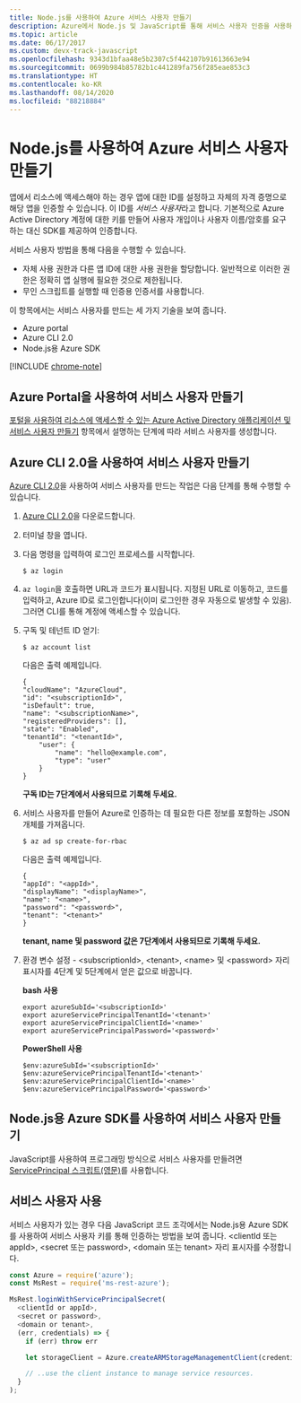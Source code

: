 ```yaml
---
title: Node.js를 사용하여 Azure 서비스 사용자 만들기
description: Azure에서 Node.js 및 JavaScript를 통해 서비스 사용자 인증을 사용하는 방법 알아보기
ms.topic: article
ms.date: 06/17/2017
ms.custom: devx-track-javascript
ms.openlocfilehash: 9343d1bfaa48e5b2307c5f442107b91613663e94
ms.sourcegitcommit: 0699b984b85782b1c441289fa756f285eae853c3
ms.translationtype: HT
ms.contentlocale: ko-KR
ms.lasthandoff: 08/14/2020
ms.locfileid: "88218884"
---
```

# <a name="create-an-azure-service-principal-with-nodejs"></a>Node.js를 사용하여 Azure 서비스 사용자 만들기 

앱에서 리소스에 액세스해야 하는 경우 앱에 대한 ID를 설정하고 자체의 자격 증명으로 해당 앱을 인증할 수 있습니다. 이 ID를 *서비스 사용자*라고 합니다. 기본적으로 Azure Active Directory 계정에 대한 키를 만들어 사용자 개입이나 사용자 이름/암호를 요구하는 대신 SDK를 제공하여 인증합니다.

서비스 사용자 방법을 통해 다음을 수행할 수 있습니다.
- 자체 사용 권한과 다른 앱 ID에 대한 사용 권한을 할당합니다. 일반적으로 이러한 권한은 정확히 앱 실행에 필요한 것으로 제한됩니다.
- 무인 스크립트를 실행할 때 인증용 인증서를 사용합니다.

이 항목에서는 서비스 사용자를 만드는 세 가지 기술을 보여 줍니다.

- Azure portal
- Azure CLI 2.0
- Node.js용 Azure SDK

[!INCLUDE [chrome-note](includes/chrome-note.md)]

## <a name="create-a-service-principal-using-the-azure-portal"></a>Azure Portal을 사용하여 서비스 사용자 만들기

[포털을 사용하여 리소스에 액세스할 수 있는 Azure Active Directory 애플리케이션 및 서비스 사용자 만들기](https://azure.microsoft.com/documentation/articles/resource-group-create-service-principal-portal/) 항목에서 설명하는 단계에 따라 서비스 사용자를 생성합니다.

## <a name="create-a-service-principal-using-the-azure-cli-20"></a>Azure CLI 2.0을 사용하여 서비스 사용자 만들기

[Azure CLI 2.0](/cli/azure/install-az-cli2)을 사용하여 서비스 사용자를 만드는 작업은 다음 단계를 통해 수행할 수 있습니다.

1. [Azure CLI 2.0](/cli/azure/install-az-cli2)을 다운로드합니다.

2. 터미널 창을 엽니다.

3. 다음 명령을 입력하여 로그인 프로세스를 시작합니다.

    ```shell
    $ az login
    ```

4. `az login`을 호출하면 URL과 코드가 표시됩니다. 지정된 URL로 이동하고, 코드를 입력하고, Azure ID로 로그인합니다(이미 로그인한 경우 자동으로 발생할 수 있음). 그러면 CLI를 통해 계정에 액세스할 수 있습니다.

5. 구독 및 테넌트 ID 얻기:

    ```shell
    $ az account list
    ```

    다음은 출력 예제입니다.

    ```shell
    {
    "cloudName": "AzureCloud",
    "id": "<subscriptionId>",
    "isDefault": true,
    "name": "<subscriptionName>",
    "registeredProviders": [],
    "state": "Enabled",
    "tenantId": "<tenantId>",
        "user": {
            "name": "hello@example.com",
            "type": "user"
        }
    }
    ```

    **구독 ID는 7단계에서 사용되므로 기록해 두세요.**

6. 서비스 사용자를 만들어 Azure로 인증하는 데 필요한 다른 정보를 포함하는 JSON 개체를 가져옵니다.

    ```shell
    $ az ad sp create-for-rbac
    ```

    다음은 출력 예제입니다.

    ```shell
    {
    "appId": "<appId>",
    "displayName": "<displayName>",
    "name": "<name>",
    "password": "<password>",
    "tenant": "<tenant>"
    }
    ```

    **tenant, name 및 password 값은 7단계에서 사용되므로 기록해 두세요.**

7. 환경 변수 설정 - &lt;subscriptionId>, &lt;tenant>, &lt;name> 및 &lt;password> 자리 표시자를 4단계 및 5단계에서 얻은 값으로 바꿉니다. 

    **bash 사용**

    ```shell
    export azureSubId='<subscriptionId>'
    export azureServicePrincipalTenantId='<tenant>'
    export azureServicePrincipalClientId='<name>'
    export azureServicePrincipalPassword='<password>'
    ```

    **PowerShell 사용**

    ```shell
    $env:azureSubId='<subscriptionId>'
    $env:azureServicePrincipalTenantId='<tenant>'
    $env:azureServicePrincipalClientId='<name>'
    $env:azureServicePrincipalPassword='<password>'
    ```

## <a name="create-a-service-principal-using-the-azure-sdk-for-nodejs"></a>Node.js용 Azure SDK를 사용하여 서비스 사용자 만들기

JavaScript를 사용하여 프로그래밍 방식으로 서비스 사용자를 만들려면 [ServicePrincipal 스크립트(영문)](https://github.com/Azure/azure-sdk-for-node/tree/master/Documentation/ServicePrincipal)를 사용합니다.   

## <a name="using-the-service-principal"></a>서비스 사용자 사용

서비스 사용자가 있는 경우 다음 JavaScript 코드 조각에서는 Node.js용 Azure SDK를 사용하여 서비스 사용자 키를 통해 인증하는 방법을 보여 줍니다. &lt;clientId 또는 appId>, &lt;secret 또는 password>, &lt;domain 또는 tenant> 자리 표시자를 수정합니다.

```javascript
const Azure = require('azure');
const MsRest = require('ms-rest-azure');

MsRest.loginWithServicePrincipalSecret(
  <clientId or appId>,
  <secret or password>,
  <domain or tenant>,
  (err, credentials) => {
    if (err) throw err

    let storageClient = Azure.createARMStorageManagementClient(credentials, '<azure-subscription-id>');

    // ..use the client instance to manage service resources.
  }
);
```
